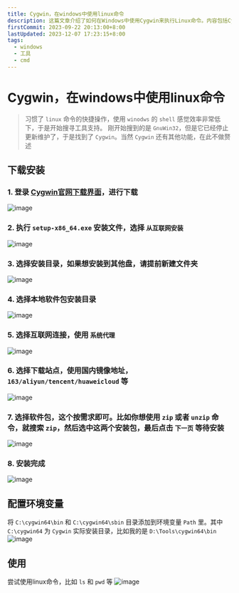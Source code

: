 ```yaml
---
title: Cygwin，在windows中使用linux命令
description: 这篇文章介绍了如何在Windows中使用Cygwin来执行Linux命令。内容包括Cygwin的下载安装步骤、配置环境变量的方法，以及如何使用常见的Linux命令如ls和pwd。文章还提到选择国内镜像地址以加快下载速度
firstCommit: 2023-09-22 20:13:00+8:00
lastUpdated: 2023-12-07 17:23:15+8:00
tags:
  - windows
  - 工具
  - cmd
---
```


# Cygwin，在windows中使用linux命令

> 习惯了 `linux` 命令的快捷操作，使用 `winodws` 的 `shell` 感觉效率非常低下，于是开始搜寻工具支持。
> 刚开始搜到的是 `GnuWin32`，但是它已经停止更新维护了，于是找到了 `Cygwin`。当然 `Cygwin` 还有其他功能，在此不做赘述

## 下载安装

### 1. 登录 [Cygwin官网下载界面](https://cygwin.com/install.html)，进行下载

![image](https://www.helloimg.com/i/2025/01/02/67763e4762712.png)

### 2. 执行 `setup-x86_64.exe` 安装文件，选择 `从互联网安装`

![image](https://www.helloimg.com/i/2025/01/02/67763e4740ea2.png)

### 3. 选择安装目录，如果想安装到其他盘，请提前新建文件夹

![image](https://www.helloimg.com/i/2025/01/02/67763e49887b5.png)

### 4. 选择本地软件包安装目录

![image](https://www.helloimg.com/i/2025/01/02/67763e48c48de.png)

### 5. 选择互联网连接，使用 `系统代理`

![image](https://www.helloimg.com/i/2025/01/02/67763e48d322a.png)

### 6. 选择下载站点，使用国内镜像地址，`163/aliyun/tencent/huaweicloud` 等

![image](https://www.helloimg.com/i/2025/01/02/67763e4a1d63d.png)

### 7. 选择软件包，这个按需求即可。比如你想使用 `zip` 或者 `unzip` 命令，就搜索 `zip`，然后选中这两个安装包，最后点击 `下一页` 等待安装

![image](https://www.helloimg.com/i/2025/01/02/67763e492b997.png)

### 8. 安装完成

![image](https://www.helloimg.com/i/2025/01/02/67763e498c348.png)

## 配置环境变量

将 `C:\cygwin64\bin` 和 `C:\cygwin64\sbin` 目录添加到环境变量 `Path` 里。其中 `C:\cygwin64` 为 `Cygwin` 实际安装目录，比如我的是 `D:\Tools\cygwin64\bin`
![image](https://www.helloimg.com/i/2025/01/02/67763e4dc7c64.png)

## 使用

尝试使用linux命令，比如 `ls` 和 `pwd` 等
![image](https://www.helloimg.com/i/2025/01/02/67763e4ec6970.png)
